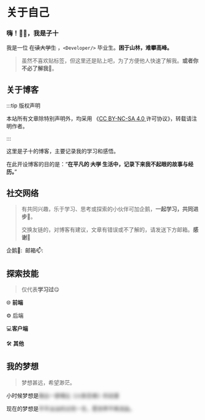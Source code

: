 # 关于自己

### 嗨！👋🏻，我是子十

我是一位 ~~在读大学生~~ ，`<Developer/>` 毕业生。**困于山林，难攀高峰。**

> 虽然不喜欢贴标签，但这里还是贴上吧，为了方便他人快速了解我。**或者你不必了解我**🤔。

<Badge type="tip" text="INTJ" />
<Badge type="danger" text="PESSIMIST" />
<Badge type="warning" text="NARUTO" />
<Badge type="tip" text="余华&史铁生" />
<Badge type="danger" text="思考&好奇&探索" />
<Badge type="warning" text="阅读&写作&听歌&编程&骑行&番剧" />



## 关于博客


:::tip 版权声明

本站所有文章除特别声明外，均采用 《[CC BY-NC-SA 4.0 ](https://creativecommons.org/licenses/by-nc-sa/4.0/deed.zh)许可协议》，转载请注明作者。

:::

这里是子十的博客，主要记录我的学习和感悟。

在此开设博客的目的是：“**在平凡的 ~~大学~~ 生活中，记录下来我不起眼的故事与经历。**”



## 社交网络

> 有共同兴趣，乐于学习、思考或探索的小伙伴可加企鹅，**一起学习，共同进步**🤪。
>
> 交换友链的，对博客有建议，文章有错误或不了解的，请发送下方邮箱。**感谢🙏**

企鹅🐧:<Badge type="tip" text="2084035767" />&nbsp;
邮箱📫:<Badge type="tip" text="jiangtzs@foxmail.com" />



## 探索技能

> 仅代表**学习过**😋

🌐 **前端**
<Badge type="info" text="html" />
<Badge type="info" text="css" />
<Badge type="info" text="javascript" />
<Badge type="info" text="typescript" />
<Badge type="info" text="nodejs" />
<Badge type="info" text="sass" />
<Badge type="info" text="unocss" />
<Badge type="info" text="tailwindcss" />
<Badge type="info" text="vue" />
<Badge type="info" text="react" />
<Badge type="info" text="vite" />

⚙️ 后端
<Badge type="info" text="c" />
<Badge type="info" text="python" />
<Badge type="info" text="java" />
<Badge type="info" text="rust" />
<Badge type="info" text="springboot" />
<Badge type="info" text="springcloud" />
<Badge type="info" text="flask" />
<Badge type="info" text="mysql" />
<Badge type="info" text="postgresql" />
<Badge type="info" text="redis" />
<Badge type="info" text="rabbitmq" />

💻**客户端**

<Badge type="info" text="uniapp" />
<Badge type="info" text="dart" />
<Badge type="info" text="flutter" />

🛠️ **其他**
<Badge type="info" text="lua" />
<Badge type="info" text="bash" />
<Badge type="info" text="git" />
<Badge type="info" text="md" />
<Badge type="info" text="linux" />
<Badge type="info" text="docker" />
<Badge type="info" text="figma" />
<Badge type="info" text="nginx" />
<Badge type="info" text="vscode" />
<Badge type="info" text="cursor" />



## 我的梦想

> 梦想甚远，希望渺茫。

小时候梦想是<span style="filter: blur(4px);user-select:none;">做出一部堪比《火影忍者》的动漫</span>

现在的梦想是<span style="filter: blur(4px);user-select:none;">平平淡淡的过完一生，愿世界不再流血。</span>



